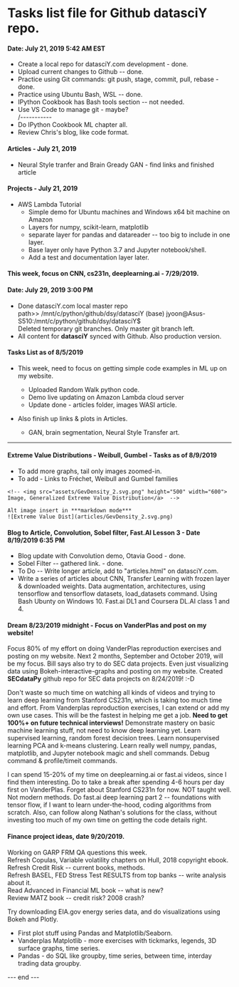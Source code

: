 # Tasks list file for Github datasciY repo.  

#### Date: July 21, 2019 5:42 AM EST

 - Create a local repo for datasciY.com development - done.
 - Upload current changes to Github  -- done.
 - Practice using Git commands: git push, stage, commit, pull, rebase - done.
 - Practice using Ubuntu Bash, WSL -- done.
 - IPython Cookbook has Bash tools section -- not needed.  
 - Use VS Code to manage git  - maybe?  
   /-----------
 - Do IPython Cookbook ML chapter all.
 - Review Chris's blog, like code format.

#### Articles - July 21, 2019  

 - Neural Style tranfer and Brain Gready GAN - find links and finished article
 
#### Projects - July 21, 2019   

 - AWS Lambda Tutorial
   * Simple demo for Ubuntu machines and Windows x64 bit machine on Amazon
   * Layers for numpy, scikit-learn, matplotlib
   * separate layer for pandas and datareader -- too big to include in one layer.
   * Base layer only have Python 3.7 and Jupyter notebook/shell.
   * Add a test and documentation layer later.

#### This week, focus on CNN, cs231n, deeplearning.ai - 7/29/2019.  

#### Date: July 29, 2019 3:00 PM  

 - Done datasciY.com local master repo  
   path>> /mnt/c/python/github/dsy/datasciY
   (base) jyoon@Asus-S510:/mnt/c/python/github/dsy/datasciY$  
   Deleted temporary git branches.  Only master git branch left.
 - All content for **datasciY** synced with Github.  Also production version.  

#### Tasks List as of 8/5/2019  
 
 * This week, need to focus on getting simple code examples in ML up on my website.
   - Uploaded Random Walk python code.
   - Demo live updating on Amazon Lambda cloud server
   - Update done - articles folder, images WASI article.
   
 * Also finish up links & plots in Articles.  
   * GAN, brain segmentation, Neural Style Transfer art.  
   
------------------------------------------------------------------------
 
#### Extreme Value Distributions - Weibull, Gumbel - Tasks as of 8/9/2019

   * To add more graphs, tail only images zoomed-in. 
   * To add - Links to Fréchet, Weibull and Gumbel families  
   ```
   <!-- <img src="assets/GevDensity_2.svg.png" height="500" width="600">
   Image, Generalized Extreme Value Distribution</a>  -->
   
   Alt image insert in ***markdown mode***
   ![Extreme Value Dist](articles/GevDensity_2.svg.png)
   ```
     
#### Blog to Article, Convolution, Sobel filter, Fast.AI Lesson 3 - Date 8/19/2019 6:35 PM  

  * Blog update with Convolution demo, Otavia Good - done.
  * Sobel Filter -- gathered link. - done.
  * To Do -- Write longer article, add to "articles.html" on datasciY.com.
  * Write a series of articles about CNN, Transfer Learning with frozen layer & downloaded weights.  Data augmentation, architectures, using tensorflow and tensorflow datasets, load_datasets command.  Using Bash Ubunty on Windows 10.  Fast.ai DL1 and Coursera DL.AI class 1 and 4.  

#### Dream 8/23/2019 midnight - Focus on VanderPlas and post on my website!  

Focus 80% of my effort on doing VanderPlas reproduction exercises and posting on my website.  Next 2 months, September and October 2019, will be my focus.  Bill says also try to do SEC data projects.  Even just visualizing data using Bokeh-interactive-graphs and posting on my website.  Created **SECdataPy** github repo for SEC data projects on 8/24/2019!  :-D    

Don't waste so much time on watching all kinds of videos and trying to learn deep learning from Stanford CS231n, which is taking too much time and effort.  From Vanderplas reproduction exercises, I can extend or add my own use cases.  This will be the fastest in helping me get a job. **Need to get 100%+ on future technical interviews!**  Demonstrate mastery on basic machine learning stuff, not need to know deep learning yet.  Learn supervised learning, random forest decision trees.  Learn nonsupervised learning PCA and k-means clustering.  Learn really well numpy, pandas, matplotlib, and Jupyter notebook magic and shell commands. Debug command & profile/timeit commands.  

I can spend 15-20% of my time on deeplearning.ai or fast.ai videos, since I find them interesting.  Do to take a break after spending 4-6 hours per day first on VanderPlas.  Forget about Stanford CS231n for now.  NOT taught well.  Not modern methods.  Do fast.ai deep learning part 2 -- foundations with tensor flow, if I want to learn under-the-hood, coding algorithms from scratch.  Also, can follow along Nathan's solutions for the class, without investing too much of my own time on getting the code details right.  


#### Finance project ideas, date 9/20/2019.  

Working on GARP FRM QA questions this week.  
Refresh Copulas, Variable volatility chapters on Hull, 2018 copyright ebook.  
Refresh Credit Risk -- current books, methods.  
Refresh BASEL, FED Stress Test RESULTS from top banks -- write analysis about it.  
Read Advanced in Financial ML book -- what is new?  
Review MATZ book -- credit risk?  2008 crash?  

Try downloading EIA.gov energy series data, and do visualizations using Bokeh and Plotly.  
  * First plot stuff using Pandas and Matplotlib/Seaborn.  
  * Vanderplas Matplotlib - more exercises with tickmarks, legends, 3D surface graphs, time series.
  * Pandas - do SQL like groupby, time series, between time, interday trading data groupby.  
     
     
--- end ---  
